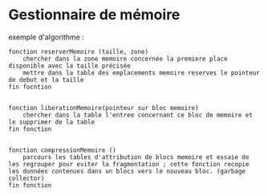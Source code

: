 # Gestionnaire de mémoire

exemple d'algorithme :

	fonction reserverMemoire (taille, zone)
		chercher dans la zone memoire concernée la premiere place disponible avec la taille précisée
		mettre dans la table des emplacements memoire reserves le pointeur de debut et la taille
	fin focntion
	
	
	fonction liberationMemoire(pointeur sur bloc memoire)
		chercher dans la table l'entree concernant ce bloc de memoire et le supprimer de la table
	fin fonction
	
	
	fonction compressionMemoire ()
		parcours les tables d'attribution de blocs memoire et essaie de les regrouper pour eviter la fragmentation ; cette fonction recopie les données contenues dans un blocs vers le nouveau bloc. (garbage collector)
	fin fonction